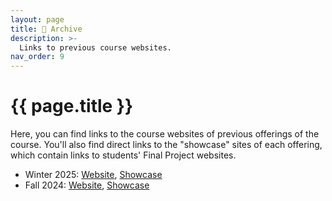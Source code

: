 ```yaml
---
layout: page
title: 💾 Archive
description: >-
  Links to previous course websites.
nav_order: 9
---
```


# {{ page.title }}

Here, you can find links to the course websites of previous offerings of the course. You'll also find direct links to the "showcase" sites of each offering, which contain links to students' Final Project websites.

- Winter 2025: [Website](https://practicaldsc.org/wn25), [Showcase](https://practicaldsc.org/showcase)
- Fall 2024: [Website](https://practicaldsc.org/fa24), [Showcase](https://practicaldsc.org/showcase)

<!-- 
| Semester | Course Website | Portfolio Showcase |
| --- | --- | --- |
| Fall 2024 | [practicaldsc.org/fa24]() | [practicaldsc.org] | -->